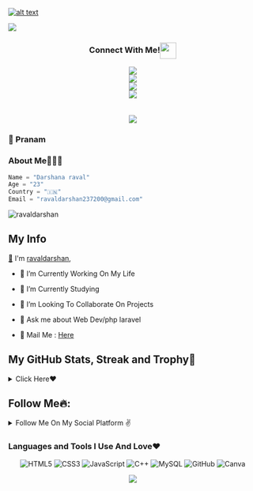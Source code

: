 [![alt text](https://github.com/ravaldarshan/ravaldarshan/blob/main/images/baanner.gif)](https://ravaldarshan.in/me)

<img src="https://readme-typing-svg.herokuapp.com?color=F70000&lines=Hello!+I'm+Darshan+Raval%2C+a+web+developer+who+%E2%9D%A4%EF%B8%8F+to+write+code">


<div align="center">
<h3 align="center">Connect With Me!<img align="center" src="https://github.com/ravaldarshan/ravaldarshan/blob/main/images/gifs/Handshake.gif" height="33px" /></h3>
<center>
<a href=""><img src="https://img.icons8.com/fluent/50/000000/twitter.png"></a>
</center> 
<center>
<a href=""><img src="https://img.icons8.com/fluent/50/000000/gmail--v2.png"></a>
</center>
<center>
<a href=""><img src="https://img.icons8.com/color/50/000000/telegram-app--v2.png"></a>
</center>
<center>
<a href=""><img src="https://img.icons8.com/fluent/50/000000/linkedin.png"></a>
</center>
<br>
<br>
<a href=""><img src="https://img.shields.io/badge/Check_out_my-portfolio-rblue?style=for-the-badge&logo=Opsgenie&logoColor=white"></a>
</center>
</div>    

### 🙏 Pranam

### About Me🙋🏻‍♂️
```python
Name = "Darshana raval"
Age = "23"
Country = "🇮🇳"
Email = "ravaldarshan237200@gmail.com"
```
<p align="left"> <img src="https://komarev.com/ghpvc/?username=ravaldarshan&label=Profile%20Views&color=orange&style=flat-square" alt="ravaldarshan" /> </p>

## My Info 

[👋](https://ravaldarshan.in) I'm [ravaldarshan](https://telegram.me/ravaldarshan),

- 🔭 I’m Currently Working On My Life 

- 🌱 I’m Currently Studying

- 👯 I’m Looking To Collaborate On Projects

- 💬 Ask me about Web Dev/php laravel

- 💬 Mail Me : [Here](mailto:ravaldarshan237200@gmail.com)


## My GitHub Stats, Streak and Trophy💛

<details>
<summary>Click Here❤️</summary>
<br>
    
![ravaldarshan Git Stats](https://github-readme-stats.vercel.app/api?username=ravaldarshan&include_all_commits=true&count_private=true&theme=highcontrast)

<p><img align="center" src="https://github-readme-streak-stats.herokuapp.com/?user=ravaldarshan&theme=chartreuse-dark&hide_border=True" alt="ravaldarshan" /></p>

[![Top Langs](https://github-readme-stats.vercel.app/api/top-langs/?username=ravaldarshan&layout=compact&theme=radical)](https://github.com/ravaldarshan)

[![trophy](https://github-profile-trophy.vercel.app/?username=ravaldarshan&theme=onedark)](https://github.com/ravaldarshan)

</details>
    
## Follow Me🔥:

<details>
<summary>Follow Me On My Social Platform ✌️</summary>
<br>
Follow Me On:
<p align="left">
<a href="https://github.com/ravaldarshan"><img src="https://img.shields.io/badge/GitHub-Follow%20on%20GitHub-inactive.svg?style=for-the-badge&logo=github"></a>
</p>
<p align="left">
<a href=""><img src="https://img.shields.io/badge/Twitter-Follow%20on%20Twitter-informational.svg?style=for-the-badge&logo=twitter"></a>
</p>
<p align="left">
<a href=""><img src="https://img.shields.io/badge/Instagram-ravaldarshan-magenta?style=for-the-badge&logo=instagram"></a>
</p>
<p align="left">
<a href=""><img src="https://img.shields.io/badge/Linkedin-ravaldarshan-blue?style=for-the-badge&logo=Linkedin"></a>
</p>

</details>

### Languages and Tools I Use And Love❤️
<p align="center">
<img alt="HTML5" src="https://img.shields.io/badge/html5-%23E34F26.svg?&style=for-the-badge&logo=html5&logoColor=white"/>
<img alt="CSS3" src="https://img.shields.io/badge/css3-%231572B6.svg?&style=for-the-badge&logo=css3&logoColor=white"/>
<img alt="JavaScript" src="https://img.shields.io/badge/Javascript-faff00.svg?&style=for-the-badge&logo=javascript&logoColor=black"/>
<img alt="C++" src="https://img.shields.io/badge/c++-%2300599C.svg?&style=for-the-badge&logo=c%2B%2B&ogoColor=white"/>
<img alt="MySQL" src="https://img.shields.io/badge/mysql-%2300f.svg?&style=for-the-badge&logo=mysql&logoColor=white"/>
<img alt="GitHub" src="https://img.shields.io/badge/github-%23921011.svg?&style=for-the-badge&logo=github&logoColor=white"/>
<img alt="Canva" src="https://img.shields.io/badge/Canva-%2320C4CB.svg?&style=for-the-badge&logo=Canva&logoColor=white"/>
</p>

<p align="center">
    <img src="https://img.shields.io/badge/THANKS%20FOR-VISITING%20❤-red?style=for-the-badge&logo=github"/>
</p>
